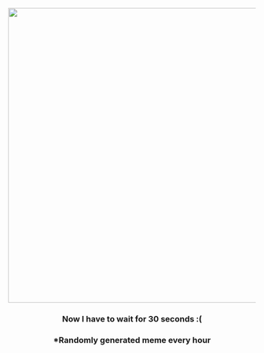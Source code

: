 <p align="center">
        <img src="https://i.redd.it/b02psn1lyly91.gif" width="600" height="600">
        </p>
        <h3 align="center">Now I have to wait for 30 seconds :(</h3>
        <h3 align="center">*Randomly generated meme every hour</h3>
    